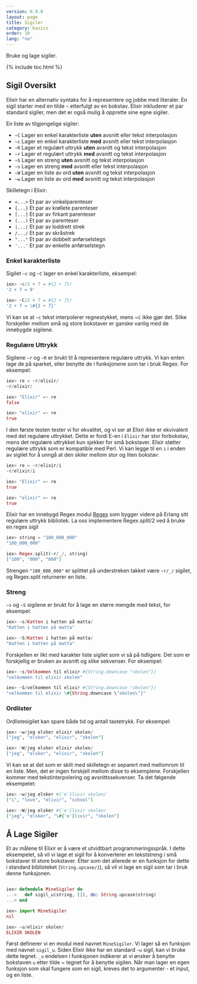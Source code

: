 ```yaml
---
version: 0.9.0
layout: page
title: Sigiler
category: basics
order: 10
lang: "no"
---
```


Bruke og lage sigiler.

{% include toc.html %}

## Sigil Oversikt

Elixir har en alternativ syntaks for å representere og jobbe med literaler. En sigil starter med en tilde `~` etterfulgt av en bokstav. Elixir inkluderer et par standard sigiler, men det er også mulig å opprette sine egne sigiler.

En liste av tilgjengelige sigiler:

  - `~C` Lager en enkel karakterliste **uten** avsnitt eller tekst interpolasjon
  - `~c` Lager en enkel karakterliste **med** avsnitt eller tekst interpolasjon
  - `~R` Lager et regulært uttrykk **uten** avsnitt og tekst interpolasjon
  - `~r` Lager et regulært uttrykk **med** avsnitt og tekst interpolasjon
  - `~S` Lager en streng **uten** avsnitt og tekst interpolasjon
  - `~s` Lager en streng **med** avsnitt eller tekst interpolasjon
  - `~W` Lager en liste av ord **uten** avsnitt og tekst interpolasjon
  - `~w` Lager en liste av ord **med** avsnitt og tekst interpolasjon

Skilletegn i Elixir:

  - `<...>` Et par av vinkelparenteser
  - `{...}` Et par av krøllete parenteser
  - `[...]` Et par av firkant parenteser
  - `(...)` Et par av parenteser
  - `|...|` Et par av loddrett strek
  - `/.../` Et par av skråstrek
  - `"..."` Et par av dobbelt anførselstegn
  - `'...'` Et par av enkelte anførselstegn

### Enkel karakterliste

Sigilet `~c` og `~C` lager en enkel karakterliste, eksempel:


```elixir
iex> ~c/2 + 7 = #{2 + 7}/
'2 + 7 = 9'

iex> ~C/2 + 7 = #{2 + 7}/
'2 + 7 = \#{2 + 7}'
```

Vi kan se at `~c` tekst interpolerer regnestykket, mens ~`C` ikke gjør det. Slike forskjeller mellom små og store bokstaver er ganske vanlig med de innebygde sigilene.

### Regulære Uttrykk

Sigilene `~r` og `~R` er brukt til å representere regulære uttrykk. Vi kan enten lage de på sparket, eller benytte de i funksjonene som tar i bruk Regex. For eksempel:

```elixir
iex> re = ~r/elixir/
~r/elixir/

iex> "Elixir" =~ re
false

iex> "elixir" =~ re
true
```

I den første testen tester vi for ekvalitet, og vi ser at Elixir ikke er ekvivalent med det regulære uttrykket. Dette er fordi E-en i `Elixir` har stor forbokstav, mens det regulære uttrykket kun sjekker for små bokstaver. Elixir støtter regulære uttrykk som er kompatible med Perl. Vi kan legge til en `i` i enden av sigilet for å unngå at den skiler mellom stor og liten bokstav:

```elixir
iex> re = ~r/elixir/i
~r/elixir/i

iex> "Elixir" =~ re
true

iex> "elixir" =~ re
true
```

Elixir har en innebygd Regex modul [Regex](https://hexdocs.pm/elixir/Regex.html) som bygger videre på Erlang sitt regulære uttrykk bibliotek. La oss implementere Regex.split/2 ved å bruke en regex sigil

```elixir
iex> string = "100_000_000"
"100_000_000"

iex> Regex.split(~r/_/, string)
["100", "000", "000"]
```

Strengen `"100_000_000"` er splittet på understreken takket være `~r/_/` sigilet, og Regex.split returnerer en liste.

### Streng

`~s` og `~S` sigilene er brukt for å lage en større mengde med tekst, for eksempel:

```elixir
iex> ~s/Katten i hatten på matta/
"Katten i hatten på matta"

iex> ~S/Katten i hatten på matta/
"Katten i hatten på matta"
```

Forskjellen er likt med karakter liste sigilet som vi så på tidligere. Det som er forskjellig er bruken av avsnitt og slike sekvenser. For eksempel:

```elixir
iex> ~s/Velkommen til elixir #{String.downcase "skolen"}/
"velkommen til elixir skolen"

iex> ~S/velkommen til elixir #{String.downcase "skolen"}/
"velkommen til elixir \#{String.downcase \"skolen\"}"
```

### Ordlister

Ordlistesigilet kan spare både tid og antall tastetrykk. For eksempel:

```elixir
iex> ~w/jeg elsker elixir skolen/
["jeg", "elsker", "elixir", "skolen"]

iex> ~W/jeg elsker elixir skolen/
["jeg", "elsker", "elixir", "skolen"]
```

Vi kan se at det som er skilt med skilletegn er separert med mellomrom til en liste. Men, det er ingen forskjell mellom disse to eksemplene. Forskjellen kommer med tekstinterpolering og avsnittssekvenser. Ta det følgende eksempelet:

```elixir
iex> ~w/jeg elsker #{'e'}lixir skolen/
["i", "love", "elixir", "school"]

iex> ~W/jeg elsker #{'e'}lixir skolen/
["jeg", "elsker", "\#{'e'}lixir", "skolen"]
```

## Å Lage Sigiler

Et av målene til Elixir er å være et utvidtbart programmeringsspråk. I dette eksempelet, så vil vi lage et sigil for å konverterer en tekststreng i små bokstaver til store bokstaver. Etter som det allerede er en funksjon for dette i standard biblioteket (`String.upcase/1`), så vil vi lage en sigil som tar i bruk denne funksjonen.

```elixir

iex> defmodule MineSigiler do
...>   def sigil_u(string, []), do: String.upcase(string)
...> end

iex> import MineSigiler
nil

iex> ~u/elixir skolen/
ELIXIR SKOLEN
```

Først definerer vi en modul med navnet `MineSigiler`. Vi lager så en funksjon med navnet `sigil_u`. Siden Elixir ikke har en standard `~u` sigil, kan vi bruke dette tegnet. `_u` endelsen i funksjonen indikerer at vi ønsker å benytte bokstaven `u` etter tilde ~ tegnet for å benytte sigilen. Når man lager en egen funksjon som skal fungere som en sigil, kreves det to argumenter - et input, og en liste.
